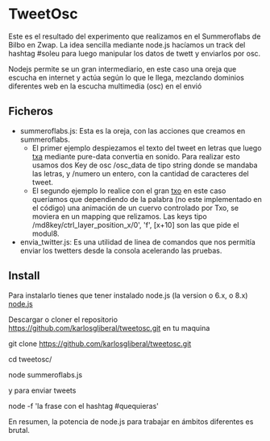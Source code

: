 TweetOsc
========

Este es el resultado del experimento que realizamos en el Summeroflabs de Bilbo en Zwap. 
La idea sencilla mediante node.js hacíamos un track del hashtag #soleu para luego manipular los datos de twett y enviarlos por osc.

Nodejs permite se un gran intermediario, en este caso una oreja que escucha en internet y actúa según lo que le llega, mezclando dominios diferentes web en la escucha multimedia (osc) en el envió


Ficheros
--------

* summeroflabs.js: Esta es la oreja, con las acciones que creamos en summeroflabs. 
   * El primer ejemplo despiezamos el texto del tweet en letras que luego [txa](https://twitter.com/txa) mediante pure-data convertia en sonido. Para realizar esto usamos dos Key de osc /osc_data de tipo string donde se mandaba las letras, y /numero un entero, con la cantidad de caracteres del tweet.
   * El segundo ejemplo lo realice con el gran [txo](http://www.elurmaluta.net/) en este caso queríamos que dependiendo de la palabra (no este implementado en el código) una animación de un cuervo controlado por Txo, se moviera en un mapping que relizamos. Las keys tipo /md8key/ctrl_layer_position_x/0', 'f',  [x+10] son las que pide el modul8. 
* envia_twitter.js: Es una utilidad de linea de comandos que nos permitía enviar los twetters desde la consola acelerando las pruebas.

Install
-------
Para instalarlo tienes que tener instalado node.js (la version o 6.x, o 8.x) [node.js](http://nodejs.org)


Descargar o cloner el repositorio https://github.com/karlosgliberal/tweetosc.git en tu maquina

  git clone https://github.com/karlosgliberal/tweetosc.git 

  cd tweetosc/

  node summeroflabs.js 

y para enviar tweets 

  node -f 'la frase con el hashtag #quequieras'


En resumen, la potencia de node.js para trabajar en ámbitos diferentes es brutal.
